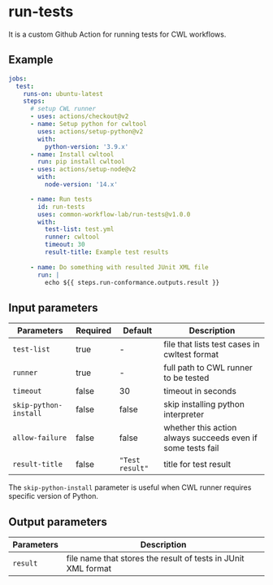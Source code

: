 # run-tests

It is a custom Github Action for running tests for CWL workflows.

## Example

```yaml
jobs:
  test:
    runs-on: ubuntu-latest
    steps:
      # setup CWL runner
      - uses: actions/checkout@v2
      - name: Setup python for cwltool
        uses: actions/setup-python@v2
        with:
          python-version: '3.9.x'
      - name: Install cwltool
        run: pip install cwltool
      - uses: actions/setup-node@v2
        with:
          node-version: '14.x'

      - name: Run tests
        id: run-tests
        uses: common-workflow-lab/run-tests@v1.0.0
        with:
          test-list: test.yml
          runner: cwltool
          timeout: 30
          result-title: Example test results
     
      - name: Do something with resulted JUnit XML file
        run: |
          echo ${{ steps.run-conformance.outputs.result }}
```

## Input parameters

| Parameters | Required | Default | Description |
|---|---|---|---|
| `test-list` | true | - | file that lists test cases in cwltest format |
| `runner` | true | - | full path to CWL runner to be tested |
| `timeout` | false | 30 | timeout in seconds |
| `skip-python-install` | false | false | skip installing python interpreter |
| `allow-failure` | false | false | whether this action always succeeds even if some tests fail |
| `result-title` | false | `"Test result"` | title for test result |

The `skip-python-install` parameter is useful when CWL runner requires specific version of Python.

## Output parameters

| Parameters | Description |
|---|---|
| `result` | file name that stores the result of tests in JUnit XML format |
